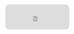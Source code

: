 <ReactMarkdown allowDangerousHtml={true}><iframe style="border-radius:12px" src="https://open.spotify.com/embed/playlist/51HpUEo1ByHBwQY8FdX9aC?utm_source=generator&theme=0" width="40%" height="80" frameBorder="0" allowfullscreen="" allow="autoplay; clipboard-write; encrypted-media; fullscreen; picture-in-picture" loading="lazy"></iframe><ReactMarkdown/>